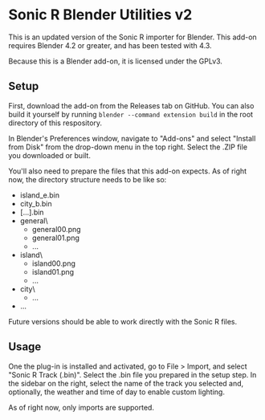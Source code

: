 # Sonic R Blender Utilities v2

This is an updated version of the Sonic R importer for Blender. This add-on requires Blender 4.2 or greater, and has been tested with 4.3.

Because this is a Blender add-on, it is licensed under the GPLv3.

## Setup

First, download the add-on from the Releases tab on GitHub. You can also build it yourself by running `blender --command extension build` in the root directory of this respository.

In Blender's Preferences window, navigate to "Add-ons" and select "Install from Disk" from the drop-down menu in the top right. Select the .ZIP file you downloaded or built.

You'll also need to prepare the files that this add-on expects. As of right now, the directory structure needs to be like so:

- island_e.bin
- city_b.bin
- [...].bin
- general\
    - general00.png
    - general01.png
    - ...
- island\
    - island00.png
    - island01.png
    - ...
- city\
    - ...
- ...

Future versions should be able to work directly with the Sonic R files.

## Usage

One the plug-in is installed and activated, go to File > Import, and select "Sonic R Track (.bin)". Select the .bin file you prepared in the setup step. In the sidebar on the right, select the name of the track you selected and, optionally, the weather and time of day to enable custom lighting.

As of right now, only imports are supported.